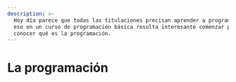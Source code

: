 ```yaml
---
description: >-
  Hoy día parece que todas las titulaciones precisan aprender a programar, por
  eso en un curso de programación básica resulta interesante comenzar por
  conocer qué es la programación.
---
```


# La programación

